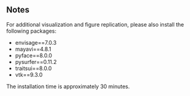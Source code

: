 ## Notes
For additional visualization and figure replication, please also install the following packages: 
- envisage==7.0.3
- mayavi==4.8.1
- pyface==8.0.0
- pysurfer==0.11.2
- traitsui==8.0.0
- vtk==9.3.0

The installation time is approximately 30 minutes.
